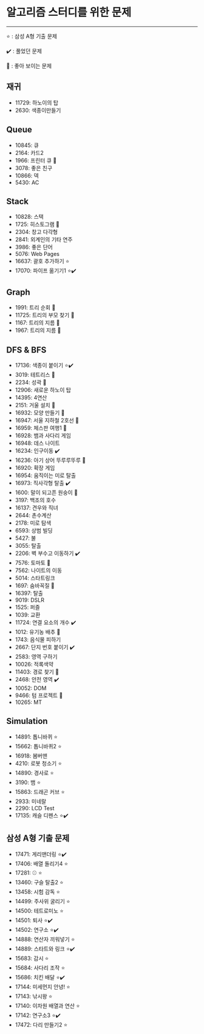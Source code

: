 # 알고리즘 스터디를 위한 문제

---

:star: : 삼성 A형 기출 문제

:heavy_check_mark: : 풀었던 문제

:cherry_blossom: : 좋아 보이는 문제

## 재귀
- 11729: 하노이의 탑
- 2630: 색종이만들기

## Queue

- 10845: 큐
- 2164: 카드2
- 1966: 프린터 큐 :cherry_blossom:
- 3078: 좋은 친구
- 10866: 덱
- 5430: AC



## Stack

- 10828: 스택
- 1725: 히스토그램 :cherry_blossom:
- 2304: 창고 다각형
- 2841: 외계인의 기타 연주
- 3986: 좋은 단어
- 5076: Web Pages
- 16637: 괄호 추가하기 :star:
- 17070: 파이프 옮기기1 :star::heavy_check_mark:



## Graph

- 1991: 트리 순회 :cherry_blossom:
- 11725: 트리의 부모 찾기 :cherry_blossom:
- 1167: 트리의 지름 :cherry_blossom:
- 1967: 트리의 지름 :cherry_blossom:



## DFS & BFS

- 17136: 색종이 붙이기 :star::heavy_check_mark:
- 3019: 테트리스 :cherry_blossom:
- 2234: 성곽 :cherry_blossom:
- 12906: 새로운 하노이 탑
- 14395: 4연산
- 2151: 거울 설치 :cherry_blossom:
- 16932: 모양 만들기 :cherry_blossom:
- 16947: 서울 지하철 2호선 :cherry_blossom:
- 16959: 체스판 여행1 :cherry_blossom:
- 16928: 뱀과 사다리 게임
- 16948: 데스 나이트
- 16234: 인구이동 :heavy_check_mark:
- 16236: 아기 상어 뚜루루뚜루 :cherry_blossom:
- 16920: 확장 게임
- 16954: 움직이는 미로 탈출
- 16973: 직사각형 탈출 :heavy_check_mark:
- 1600: 말이 되고픈 원숭이 :cherry_blossom:
- 3197: 백조의 호수
- 16137: 견우와 직녀
- 2644: 촌수계산
- 2178: 미로 탐색
- 6593: 상범 빌딩
- 5427: 불
- 3055: 탈출
- 2206: 벽 부수고 이동하기 :heavy_check_mark:
- 7576: 토마토 :cherry_blossom:
- 7562: 나이트의 이동
- 5014: 스타트링크
- 1697: 숨바꼭질 :cherry_blossom:
- 16397: 탈출
- 9019: DSLR 
- 1525: 퍼즐
- 1039: 교환
- 11724: 연결 요소의 개수 :heavy_check_mark:
- 1012: 유기농 배추 :cherry_blossom:
- 1743: 음식물 피하기
- 2667: 단지 번호 붙이기 :heavy_check_mark:
- 2583: 영역 구하기
- 10026: 적록색약
- 11403: 경로 찾기 :cherry_blossom:
- 2468: 안전 영역 :heavy_check_mark:
- 10052: DOM
- 9466: 텀 프로젝트 :cherry_blossom:
- 10265: MT



## Simulation

- 14891: 톱니바퀴 :star:
- 15662: 톱니바퀴2 :star:
- 16918: 봄버맨
- 4210: 로봇 청소기 :star:
- 14890: 경사로 :star:
- 3190: 뱀 :star:
- 15863: 드래곤 커브 :star:
- 2933: 미네랄
- 2290: LCD Test
- 17135: 캐슬 디펜스 :star::heavy_check_mark:



## 삼성 A형 기출 문제

- 17471: 게리맨더링 :star::heavy_check_mark:
- 17406: 배열 돌리기4 :star:
- 17281: ⚾ :star:
- 13460: 구슬 탈출2 :star:
- 13458: 시험 감독 :star:
- 14499: 주사위 굴리기 :star:
- 14500: 테트로미노 :star:
- 14501: 퇴사 :star::heavy_check_mark:
- 14502: 연구소 :star::heavy_check_mark:
- 14888: 연산자 끼워넣기 :star:
- 14889: 스타트와 링크 :star::heavy_check_mark:
- 15683: 감시 :star:
- 15684: 사다리 조작 :star:
- 15686: 치킨 배달 :star::heavy_check_mark:
- 17144: 미세먼지 안녕! :star:
- 17143: 낚시왕 :star:
- 17140: 이차원 배열과 연산 :star:
- 17142: 연구소3 :star::heavy_check_mark:
- 17472: 다리 만들기2 :star:

